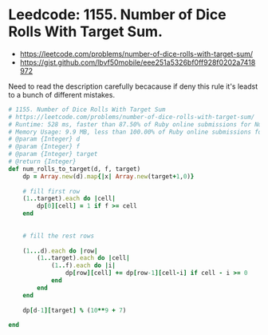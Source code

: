 # Leedcode: 1155. Number of Dice Rolls With Target Sum.

- https://leetcode.com/problems/number-of-dice-rolls-with-target-sum/
- https://gist.github.com/lbvf50mobile/eee251a5326bf0ff928f0202a7418972

Need to read the description carefully becacause if deny this rule it's leadst to a bunch of different mistakes.


```Ruby
# 1155. Number of Dice Rolls With Target Sum
# https://leetcode.com/problems/number-of-dice-rolls-with-target-sum/
# Runtime: 528 ms, faster than 87.50% of Ruby online submissions for Number of Dice Rolls With Target Sum.
# Memory Usage: 9.9 MB, less than 100.00% of Ruby online submissions for Number of Dice Rolls With Target Sum.
# @param {Integer} d
# @param {Integer} f
# @param {Integer} target
# @return {Integer}
def num_rolls_to_target(d, f, target)
    dp = Array.new(d).map{|x| Array.new(target+1,0)}
    
    # fill first row
    (1..target).each do |cell|
        dp[0][cell] = 1 if f >= cell
    end
    
    
    # fill the rest rows
    
    (1...d).each do |row|
        (1..target).each do |cell|
            (1..f).each do |i|
                dp[row][cell] += dp[row-1][cell-i] if cell - i >= 0
            end
        end
    end
    
    dp[d-1][target] % (10**9 + 7)
    
end
```
